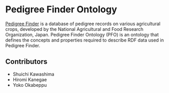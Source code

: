 # Pedigree Finder Ontology

[Pedigree Finder](https://pedigree.db.naro.go.jp/) is a database of pedigree records on various agricultural crops, developed by the National Agricultural and Food Research Organization, Japan. Pedigree Finder Ontology (PFO) is an ontology that defines the concepts and properties required to describe RDF data used in Pedigree Finder.

## Contributors

- Shuichi Kawashima
- Hiromi Kanegae
- Yoko Okabeppu


